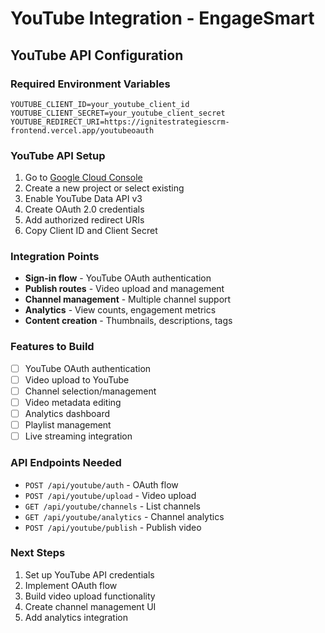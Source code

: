 # YouTube Integration - EngageSmart

## YouTube API Configuration

### Required Environment Variables
```
YOUTUBE_CLIENT_ID=your_youtube_client_id
YOUTUBE_CLIENT_SECRET=your_youtube_client_secret  
YOUTUBE_REDIRECT_URI=https://ignitestrategiescrm-frontend.vercel.app/youtubeoauth
```

### YouTube API Setup
1. Go to [Google Cloud Console](https://console.cloud.google.com/)
2. Create a new project or select existing
3. Enable YouTube Data API v3
4. Create OAuth 2.0 credentials
5. Add authorized redirect URIs
6. Copy Client ID and Client Secret

### Integration Points
- **Sign-in flow** - YouTube OAuth authentication
- **Publish routes** - Video upload and management
- **Channel management** - Multiple channel support
- **Analytics** - View counts, engagement metrics
- **Content creation** - Thumbnails, descriptions, tags

### Features to Build
- [ ] YouTube OAuth authentication
- [ ] Video upload to YouTube
- [ ] Channel selection/management
- [ ] Video metadata editing
- [ ] Analytics dashboard
- [ ] Playlist management
- [ ] Live streaming integration

### API Endpoints Needed
- `POST /api/youtube/auth` - OAuth flow
- `POST /api/youtube/upload` - Video upload
- `GET /api/youtube/channels` - List channels
- `GET /api/youtube/analytics` - Channel analytics
- `POST /api/youtube/publish` - Publish video

### Next Steps
1. Set up YouTube API credentials
2. Implement OAuth flow
3. Build video upload functionality
4. Create channel management UI
5. Add analytics integration
